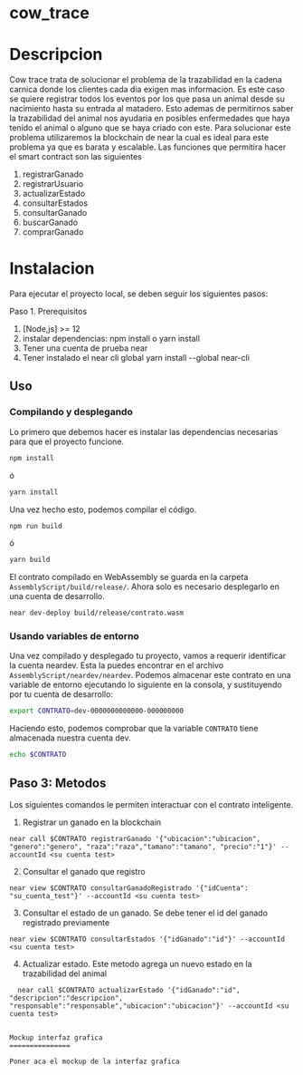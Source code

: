 cow_trace
==================

Descripcion
==================

Cow trace trata de solucionar el problema de la trazabilidad en la cadena carnica donde los clientes cada dia exigen mas informacion. 
Es este caso se quiere registrar todos los eventos por los que pasa un animal desde su nacimiento hasta su entrada al matadero.
Esto ademas de permitirnos saber la trazabilidad del animal nos ayudaria en posibles enfermedades que haya tenido el animal o alguno que se haya 
criado con este.
Para solucionar este problema utilizaremos la blockchain de near la cual es ideal para este problema ya que es barata y escalable.
Las funciones que permitira hacer el smart contract son las siguientes


1. registrarGanado
2. registrarUsuario
3. actualizarEstado
4. consultarEstados
5. consultarGanado
6. buscarGanado
7. comprarGanado


Instalacion
===========

Para ejecutar el proyecto local, se deben seguir los siguientes pasos:

Paso 1. Prerequisitos

1. [Node,js] >= 12
2. instalar dependencias: npm install o yarn install
3. Tener una cuenta de prueba near
4. Tener instalado el near cli global
   yarn install --global near-cli

## Uso

### Compilando y desplegando

Lo primero que debemos hacer es instalar las dependencias necesarias para que el proyecto funcione.

```sh
npm install
```

ó

```sh
yarn install
```

Una vez hecho esto, podemos compilar el código.

```sh
npm run build
```

ó

```sh
yarn build
```

El contrato compilado en WebAssembly se guarda en la carpeta `AssemblyScript/build/release/`. Ahora solo es necesario desplegarlo en una cuenta de desarrollo.

```sh
near dev-deploy build/release/contrato.wasm
```

### Usando variables de entorno

Una vez compilado y desplegado tu proyecto, vamos a requerir identificar la cuenta neardev. Esta la puedes encontrar en el archivo `AssemblyScript/neardev/neardev`. Podemos almacenar este contrato en una variable de entorno ejecutando lo siguiente en la consola, y sustituyendo por tu cuenta de desarrollo:

```sh
export CONTRATO=dev-0000000000000-000000000
```

Haciendo esto, podemos comprobar que la variable `CONTRATO` tiene almacenada nuestra cuenta dev.

```sh
echo $CONTRATO
```


Paso 3: Metodos
---------------

Los siguientes comandos le permiten interactuar con el contrato inteligente.

1. Registrar un ganado en la blockchain

```near call $CONTRATO registrarGanado '{"ubicacion":"ubicacion", "genero":"genero", "raza":"raza","tamano":"tamano", "precio":"1"}' --accountId <su cuenta test>```

2. Consultar el ganado que registro

```near view $CONTRATO consultarGanadoRegistrado '{"idCuenta": "su_cuenta_test"}' --accountId <su cuenta test>```

3. Consultar el estado de un ganado. 
   Se debe tener el id del ganado registrado previamente

``` near view $CONTRATO consultarEstados '{"idGanado":"id"}' --accountId <su cuenta test> ```

4. Actualizar estado.
   Este metodo agrega un nuevo estado en la trazabilidad del animal
   
```  near call $CONTRATO actualizarEstado '{"idGanado":"id", "descripcion":"descripcion", "responsable":"responsable","ubicacion":"ubicacion"}' --accountId <su cuenta test>```
```

Mockup interfaz grafica
===============

Poner aca el mockup de la interfaz grafica
